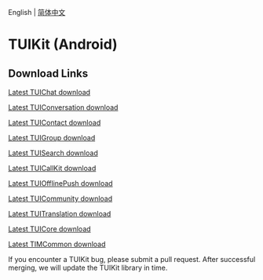 English | [简体中文](./README_ZH.md)

# TUIKit (Android)

## Download Links

[Latest TUIChat download](https://im.sdk.cloud.tencent.cn/download/tuikit/7.2.4123/android/TUIChat.zip)

[Latest TUIConversation download](https://im.sdk.cloud.tencent.cn/download/tuikit/7.2.4123/android/TUIConversation.zip)

[Latest TUIContact download](https://im.sdk.cloud.tencent.cn/download/tuikit/7.2.4123/android/TUIContact.zip)

[Latest TUIGroup download](https://im.sdk.cloud.tencent.cn/download/tuikit/7.2.4123/android/TUIGroup.zip)

[Latest TUISearch download](https://im.sdk.cloud.tencent.cn/download/tuikit/7.2.4123/android/TUISearch.zip)

[Latest TUICallKit download](https://im.sdk.cloud.tencent.cn/download/tuikit/7.2.4123/android/TUICallKit.zip)

[Latest TUIOfflinePush download](https://im.sdk.cloud.tencent.cn/download/tuikit/7.2.4123/android/TUIOfflinePush.zip)

[Latest TUICommunity download](https://im.sdk.cloud.tencent.cn/download/tuikit/7.2.4123/android/TUICommunity.zip)

[Latest TUITranslation download](https://im.sdk.cloud.tencent.cn/download/tuikit/7.2.4123/android/TUITranslation.zip)

[Latest TUICore download](https://im.sdk.cloud.tencent.cn/download/tuikit/7.2.4123/android/TUICore.zip)

[Latest TIMCommon download](https://im.sdk.cloud.tencent.cn/download/tuikit/7.2.4123/android/TIMCommon.zip)


If you encounter a TUIKit bug, please submit a pull request. After successful merging, we will update the TUIKit library in time.
